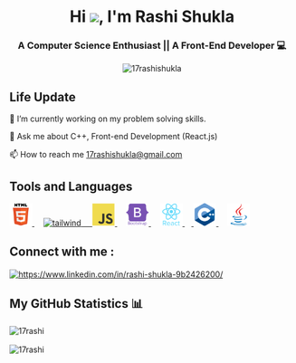 <h1 align="center">Hi <img src="https://github.com/TheDudeThatCode/TheDudeThatCode/blob/master/Assets/Hi.gif" width="29px">, I'm Rashi Shukla</h1>
<h3 align="center">A Computer Science Enthusiast || A Front-End Developer 💻</h3>

<p align="center"> <img src="https://komarev.com/ghpvc/?username=17rashi&label=Profile%20views&color=0e75b6&style=flat" alt="17rashishukla" /> </p>

<h2>Life Update </h2>

🌱 I’m currently working on my problem solving skills.

💬 Ask me about C++, Front-end Development (React.js)

📫 How to reach me 17rashishukla@gmail.com

<h2>Tools and Languages </h2>
<a href="https://www.w3.org/html/" target="_blank"> <img src="https://raw.githubusercontent.com/devicons/devicon/master/icons/html5/html5-original-wordmark.svg" alt="html5" width="40" height="40"/> </a> &nbsp; &nbsp; <a href="https://tailwindcss.com/" target="_blank"> <img src="https://www.vectorlogo.zone/logos/tailwindcss/tailwindcss-icon.svg" alt="tailwind" width="40" height="40"/> &nbsp; &nbsp; </a> <a href="https://developer.mozilla.org/en-US/docs/Web/JavaScript" target="_blank"> <img src="https://raw.githubusercontent.com/devicons/devicon/master/icons/javascript/javascript-original.svg" alt="javascript" width="40" height="40"/> </a> &nbsp; &nbsp;
<a href="https://getbootstrap.com" target="_blank"> <img src="https://raw.githubusercontent.com/devicons/devicon/master/icons/bootstrap/bootstrap-plain-wordmark.svg" alt="bootstrap" width="40" height="40"/> </a> &nbsp; &nbsp;
<a href="https://reactjs.org/" target="_blank"> <img src="https://raw.githubusercontent.com/devicons/devicon/master/icons/react/react-original-wordmark.svg" alt="react" width="40" height="40"/> </a>  &nbsp; &nbsp;<a href="https://www.w3schools.com/cpp/" target="_blank"> <img src="https://raw.githubusercontent.com/devicons/devicon/master/icons/cplusplus/cplusplus-original.svg" alt="cplusplus" width="40" height="40"/> </a>&nbsp; &nbsp;
<a href="https://www.java.com" target="_blank"> <img src="https://raw.githubusercontent.com/devicons/devicon/master/icons/java/java-original.svg" alt="java" width="40" height="40"/> </a>


<h2>Connect with me : </h2>

<a href="https://www.linkedin.com/in/rashi-shukla-9b2426200/" target="blank"><img align="center" src="https://raw.githubusercontent.com/rahuldkjain/github-profile-readme-generator/master/src/images/icons/Social/linked-in-alt.svg" alt="https://www.linkedin.com/in/rashi-shukla-9b2426200/" height="30" width="40" /></a> 

## My GitHub Statistics 📊

<p><img align="center" src="https://github-readme-streak-stats.herokuapp.com/?user=17rashi&show_icons=true&locale=en&theme=tokyonight" alt="17rashi"/></p> 


<!-- <p><img align="left" src="https://github-readme-stats.vercel.app/api/top-langs?username=17rashi&show_icons=true&locale=en&layout=compact&theme=tokyonight" alt="17rashi" /></p> -->

<p><img align="center" src="https://github-readme-stats.vercel.app/api?username=17rashi&show_icons=true&locale=en&theme=tokyonight" alt="17rashi" /></p>


